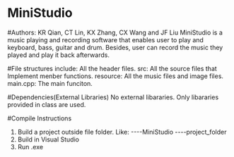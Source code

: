 # MiniStudio
#Authors: KR Qian, CT Lin, KX Zhang, CX Wang and JF Liu
MiniStudio is a music playing and recording software that enables user to play and keyboard, bass, guitar and drum. Besides, user can record the music they played and play it back afterwards.

#File structures
include: All the header files.
src: All the source files that Implement menber functions.
resource: All the music files and image files.
main.cpp: The main funciton.

#Dependencies(External Libraries)
No external libararies. Only libararies provided in class are used.

#Compile Instructions 
1. Build a project outside file folder. Like:
----MiniStudio
----project_folder
2. Build in Visual Studio
3. Run .exe
